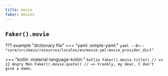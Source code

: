 ```yaml
---
title: movie
faker: movies
---
```


## `Faker().movie`

??? example "dictionary file"
    === "yaml :simple-yaml:"
        ```yaml
        --8<-- "core/src/main/resources/locales/en/movie.yml:movie_provider_dict"
        ```

=== "kotlin :material-language-kotlin:"
    ```kotlin
    Faker().movie.title() // => 12 Angry Men
    Faker().movie.quote() // => Frankly, my dear, I don’t give a damn.
    ```
